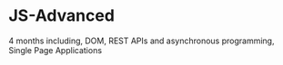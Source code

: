 # JS-Advanced
4 months including, DOM, REST APIs and asynchronous programming, Single Page Applications
